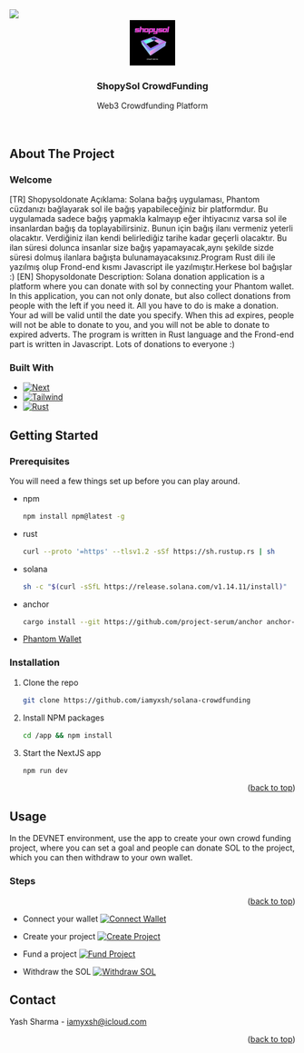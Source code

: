 <img src="https://solanapay.com/_next/image?url=%2F_next%2Fstatic%2Fmedia%2Fsolanapay-logo.e34e7b7f.svg&w=256&q=75" />
<br />
<div align="center">
  <a href="https://fundzkickstarter.vercel.app/">
    <img src="images/logo.png" alt="Logo" width="80" height="80">
  </a>

<h3 align="center">ShopySol CrowdFunding</h3>

  <p align="center">
    Web3 Crowdfunding Platform
    <br /> 
    <br />
    <br />
   
  </p>
</div>

<!-- ABOUT THE PROJECT -->

## About The Project

### Welcome  
[TR] Shopysoldonate Açıklama: Solana bağış uygulaması, Phantom cüzdanızı bağlayarak sol ile bağış yapabileceğiniz bir platformdur. Bu uygulamada sadece bağış yapmakla kalmayıp eğer ihtiyacınız varsa sol ile insanlardan bağış da toplayabilirsiniz. Bunun için bağış ilanı vermeniz yeterli olacaktır. Verdiğiniz ilan kendi belirlediğiz tarihe kadar geçerli olacaktır. Bu ilan süresi dolunca insanlar size bağış yapamayacak,aynı şekilde sizde süresi dolmuş ilanlara bağışta bulunamayacaksınız.Program Rust dili ile yazılmış olup Frond-end kısmı Javascript ile yazılmıştır.Herkese bol bağışlar :) 
[EN] Shopysoldonate Description: Solana donation application is a platform where you can donate with sol by connecting your Phantom wallet. In this application, you can not only donate, but also collect donations from people with the left if you need it. All you have to do is make a donation. Your ad will be valid until the date you specify. When this ad expires, people will not be able to donate to you, and you will not be able to donate to expired adverts. The program is written in Rust language and the Frond-end part is written in Javascript. Lots of donations to everyone :)




### Built With

- [![Next][next.js]][next-url]
- [![Tailwind][tailwind]][tailwind-url]
- [![Rust][rust]][rust-url]



<!-- GETTING STARTED -->

## Getting Started

### Prerequisites

You will need a few things set up before you can play around.

- npm
  ```sh
  npm install npm@latest -g
  ```
- rust
  ```sh
  curl --proto '=https' --tlsv1.2 -sSf https://sh.rustup.rs | sh
  ```
- solana
  ```sh
  sh -c "$(curl -sSfL https://release.solana.com/v1.14.11/install)"
  ```
- anchor
  ```sh
  cargo install --git https://github.com/project-serum/anchor anchor-cli --locked
  ```
- [Phantom Wallet][phantom-url]

### Installation

1. Clone the repo
   ```sh
   git clone https://github.com/iamyxsh/solana-crowdfunding
   ```
2. Install NPM packages
   ```sh
   cd /app && npm install
   ```
3. Start the NextJS app
   ```sh
   npm run dev
   ```

<p align="right">(<a href="#readme-top">back to top</a>)</p>

<!-- USAGE EXAMPLES -->

## Usage

In the DEVNET environment, use the app to create your own crowd funding project,
where you can set a goal and people can donate SOL to the project, which you can
then withdraw to your own wallet.

### Steps

<p align="right">(<a href="#readme-top">back to top</a>)</p>

- Connect your wallet
  [![Connect Wallet][connect-wallet]](https://fundzkickstarter.vercel.app/)

- Create your project
  [![Create Project][create-project]](https://fundzkickstarter.vercel.app/create)

- Fund a project
  [![Fund Project][fund-project]](https://fundzkickstarter.vercel.app/project?key=BTrespkCHNU2FkErRZSpZSqk1Lt8HZDgXZqJFPc88Vz5)

- Withdraw the SOL
  [![Withdraw SOL][withdraw-sol]](https://fundzkickstarter.vercel.app/profile)

<!-- CONTACT -->

## Contact

Yash Sharma - iamyxsh@icloud.com

<p align="right">(<a href="#readme-top">back to top</a>)</p>

<!-- MARKDOWN LINKS & IMAGES -->

[homepage]: images/homepage.png
[connect-wallet]: images/connect-wallet.png
[create-project]: images/create-project.png
[fund-project]: images/fund-project.png
[withdraw-sol]: images/withdraw-sol.png
[next.js]:
	https://img.shields.io/badge/next.js-000000?style=for-the-badge&logo=nextdotjs&logoColor=white
[next-url]: https://nextjs.org/
[phantom-url]: https://phantom.app/
[tailwind]:
	https://img.shields.io/badge/Tailwind_CSS-38B2AC?style=for-the-badge&logo=tailwind-css&logoColor=white
[tailwind-url]: https://tailwindcss.com/
[rust]:
	https://img.shields.io/badge/Rust-000000?style=for-the-badge&logo=rust&logoColor=white
[rust-url]: https://www.rust-lang.org/

